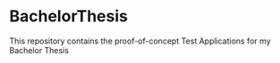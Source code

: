 # BachelorThesis
This repository contains the proof-of-concept Test Applications for my Bachelor Thesis
